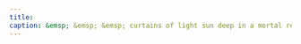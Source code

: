 ```yaml
---
title:
caption: &emsp; &emsp; &emsp; curtains of light sun deep in a mortal rendezvous glitter a scream incomplete
---
```


